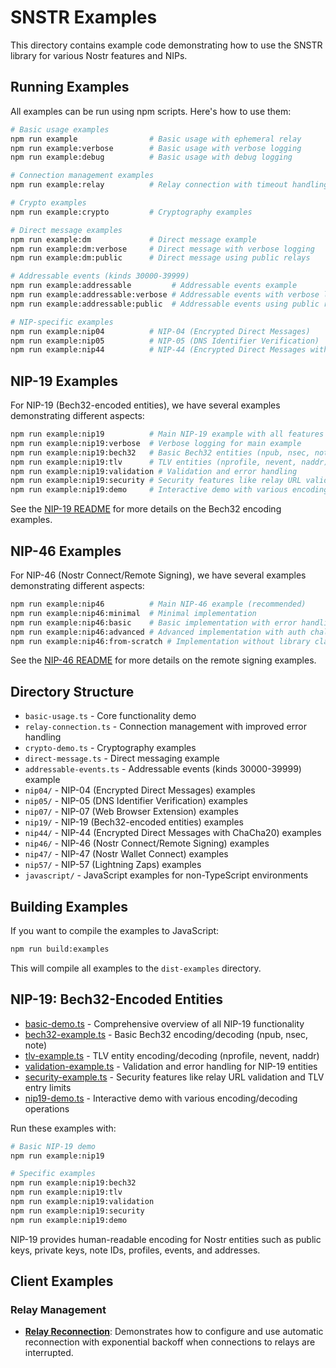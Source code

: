 # SNSTR Examples

This directory contains example code demonstrating how to use the SNSTR library for various Nostr features and NIPs.

## Running Examples

All examples can be run using npm scripts. Here's how to use them:

```bash
# Basic usage examples
npm run example                # Basic usage with ephemeral relay
npm run example:verbose        # Basic usage with verbose logging
npm run example:debug          # Basic usage with debug logging

# Connection management examples
npm run example:relay          # Relay connection with timeout handling

# Crypto examples
npm run example:crypto         # Cryptography examples

# Direct message examples
npm run example:dm             # Direct message example
npm run example:dm:verbose     # Direct message with verbose logging
npm run example:dm:public      # Direct message using public relays

# Addressable events (kinds 30000-39999)
npm run example:addressable         # Addressable events example
npm run example:addressable:verbose # Addressable events with verbose logging
npm run example:addressable:public  # Addressable events using public relays

# NIP-specific examples
npm run example:nip04          # NIP-04 (Encrypted Direct Messages)
npm run example:nip05          # NIP-05 (DNS Identifier Verification)
npm run example:nip44          # NIP-44 (Encrypted Direct Messages with ChaCha20)
```

## NIP-19 Examples

For NIP-19 (Bech32-encoded entities), we have several examples demonstrating different aspects:

```bash
npm run example:nip19          # Main NIP-19 example with all features
npm run example:nip19:verbose  # Verbose logging for main example
npm run example:nip19:bech32   # Basic Bech32 entities (npub, nsec, note)
npm run example:nip19:tlv      # TLV entities (nprofile, nevent, naddr)
npm run example:nip19:validation # Validation and error handling
npm run example:nip19:security # Security features like relay URL validation and TLV entry limits
npm run example:nip19:demo     # Interactive demo with various encoding/decoding operations
```

See the [NIP-19 README](./nip19/README.md) for more details on the Bech32 encoding examples.

## NIP-46 Examples

For NIP-46 (Nostr Connect/Remote Signing), we have several examples demonstrating different aspects:

```bash
npm run example:nip46          # Main NIP-46 example (recommended)
npm run example:nip46:minimal  # Minimal implementation
npm run example:nip46:basic    # Basic implementation with error handling
npm run example:nip46:advanced # Advanced implementation with auth challenges
npm run example:nip46:from-scratch # Implementation without library classes
```

See the [NIP-46 README](./nip46/README.md) for more details on the remote signing examples.

## Directory Structure

- `basic-usage.ts` - Core functionality demo
- `relay-connection.ts` - Connection management with improved error handling
- `crypto-demo.ts` - Cryptography examples
- `direct-message.ts` - Direct messaging example
- `addressable-events.ts` - Addressable events (kinds 30000-39999) example
- `nip04/` - NIP-04 (Encrypted Direct Messages) examples
- `nip05/` - NIP-05 (DNS Identifier Verification) examples 
- `nip07/` - NIP-07 (Web Browser Extension) examples
- `nip19/` - NIP-19 (Bech32-encoded entities) examples
- `nip44/` - NIP-44 (Encrypted Direct Messages with ChaCha20) examples
- `nip46/` - NIP-46 (Nostr Connect/Remote Signing) examples
- `nip47/` - NIP-47 (Nostr Wallet Connect) examples
- `nip57/` - NIP-57 (Lightning Zaps) examples
- `javascript/` - JavaScript examples for non-TypeScript environments

## Building Examples

If you want to compile the examples to JavaScript:

```bash
npm run build:examples
```

This will compile all examples to the `dist-examples` directory. 

## NIP-19: Bech32-Encoded Entities

- [basic-demo.ts](nip19/basic-demo.ts) - Comprehensive overview of all NIP-19 functionality
- [bech32-example.ts](nip19/bech32-example.ts) - Basic Bech32 encoding/decoding (npub, nsec, note)
- [tlv-example.ts](nip19/tlv-example.ts) - TLV entity encoding/decoding (nprofile, nevent, naddr)
- [validation-example.ts](nip19/validation-example.ts) - Validation and error handling for NIP-19 entities
- [security-example.ts](nip19/security-example.ts) - Security features like relay URL validation and TLV entry limits
- [nip19-demo.ts](nip19/nip19-demo.ts) - Interactive demo with various encoding/decoding operations

Run these examples with:

```bash
# Basic NIP-19 demo
npm run example:nip19

# Specific examples
npm run example:nip19:bech32
npm run example:nip19:tlv
npm run example:nip19:validation
npm run example:nip19:security
npm run example:nip19:demo
```

NIP-19 provides human-readable encoding for Nostr entities such as public keys, private keys, note IDs, profiles, events, and addresses.

## Client Examples

### Relay Management
- **[Relay Reconnection](./client/relay-reconnect.ts)**: Demonstrates how to configure and use automatic reconnection with exponential backoff when connections to relays are interrupted. 